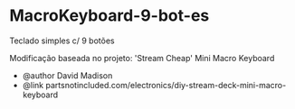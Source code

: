 # MacroKeyboard-9-bot-es
Teclado simples c/ 9 botões 

Modificação baseada no projeto:
'Stream Cheap' Mini Macro Keyboard
 *  @author     David Madison
 *  @link       partsnotincluded.com/electronics/diy-stream-deck-mini-macro-keyboard
   
